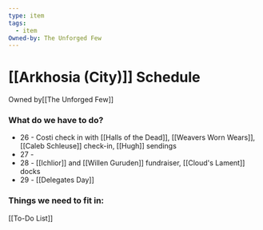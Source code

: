 ```yaml
---
type: item
tags:
  - item
Owned-by: The Unforged Few
---
```


# [[Arkhosia (City)]] Schedule
<span class="dataview inline-field"><span class="inline-field-key">Owned by</span><span class="inline-field-value">[[The Unforged Few]]</span></span>

### What do we have to do?
* 26 - Costi check in with [[Halls of the Dead]], [[Weavers Worn Wears]], [[Caleb Schleuse]] check-in, [[Hugh]] sendings
* 27 - 
* 28 - [[Ichlior]] and [[Willen Guruden]] fundraiser, [[Cloud's Lament]] docks
* 29 - [[Delegates Day]]

### Things we need to fit in:
[[To-Do List]]
